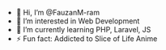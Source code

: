 - 👋 Hi, I’m @FauzanM-ram
- 👀 I’m interested in Web Development
- 🌱 I’m currently learning PHP, Laravel, JS
- ⚡ Fun fact: Addicted to Slice of Life Anime

<!---
FauzanM-ram/FauzanM-ram is a ✨ special ✨ repository because its `README.md` (this file) appears on your GitHub profile.
You can click the Preview link to take a look at your changes.
--->
